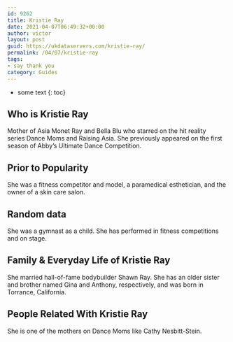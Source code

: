 ```yaml
---
id: 9262
title: Kristie Ray
date: 2021-04-07T06:49:32+00:00
author: victor
layout: post
guid: https://ukdataservers.com/kristie-ray/
permalink: /04/07/kristie-ray
tags:
- say thank you
category: Guides
---
```


* some text
{: toc}


## Who is Kristie Ray



Mother of Asia Monet Ray and Bella Blu who starred on the hit reality series Dance Moms and Raising Asia. She previously appeared on the first season of Abby&#8217;s Ultimate Dance Competition.

                
                
                
## Prior to Popularity



She was a fitness competitor and model, a paramedical esthetician, and the owner of a skin care salon.

                
                
                
## Random data



She was a gymnast as a child. She has performed in fitness competitions and on stage.

                
                
                
## Family & Everyday Life of Kristie Ray



She married hall-of-fame bodybuilder Shawn Ray. She has an older sister and brother named Gina and Anthony, respectively, and was born in Torrance, California.

                
                
                
## People Related With Kristie Ray



She is one of the mothers on Dance Moms like Cathy Nesbitt-Stein.

                
              
            
          
          
          